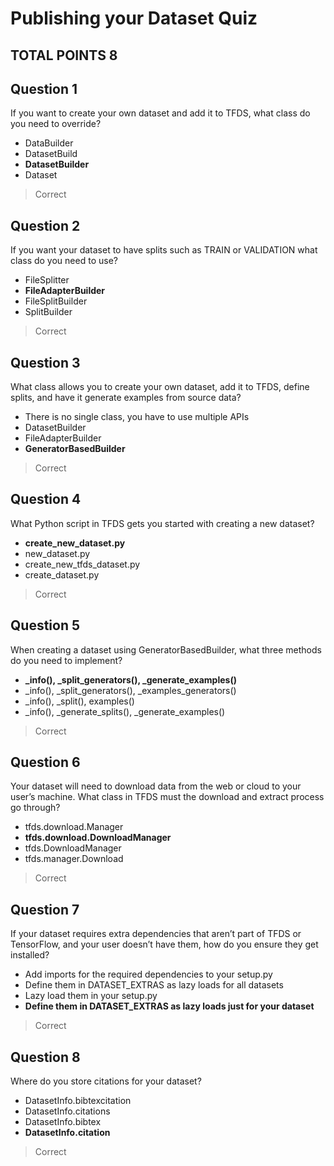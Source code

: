 # Publishing your Dataset Quiz
## TOTAL POINTS 8

## Question 1
If you want to create your own dataset and add it to TFDS, what class do you need to override?
* DataBuilder
* DatasetBuild
* **DatasetBuilder**
* Dataset
> Correct

## Question 2
If you want your dataset to have splits such as TRAIN or VALIDATION what class do you need to use?
* FileSplitter
* **FileAdapterBuilder**
* FileSplitBuilder
* SplitBuilder
> Correct

## Question 3
What class allows you to create your own dataset, add it to TFDS, define splits, and have it generate examples from source data?
* There is no single class, you have to use multiple APIs 
* DatasetBuilder
* FileAdapterBuilder
* **GeneratorBasedBuilder**
> Correct

## Question 4
What Python script in TFDS gets you started with creating a new dataset?
* **create_new_dataset.py**
* new_dataset.py
* create_new_tfds_dataset.py
* create_dataset.py
> Correct

## Question 5
When creating a dataset using GeneratorBasedBuilder, what three methods do you need to implement?
* **_info(), _split_generators(), _generate_examples()**
* _info(), _split_generators(), _examples_generators()
* _info(), _split(), examples()
* _info(), _generate_splits(), _generate_examples()
> Correct

## Question 6
Your dataset will need to download data from the web or cloud to your user’s machine. What class in TFDS must the download and extract process go through?
* tfds.download.Manager
* **tfds.download.DownloadManager**
* tfds.DownloadManager
* tfds.manager.Download
> Correct

## Question 7
If your dataset requires extra dependencies that aren’t part of TFDS or TensorFlow, and your user doesn’t have them, how do you ensure they get installed?
* Add imports for the required dependencies to your setup.py
* Define them in DATASET_EXTRAS as lazy loads for all datasets
* Lazy load them in your setup.py
* **Define them in DATASET_EXTRAS as lazy loads just for your dataset**
> Correct

## Question 8
Where do you store citations for your dataset?
* DatasetInfo.bibtexcitation
* DatasetInfo.citations
* DatasetInfo.bibtex
* **DatasetInfo.citation**
> Correct

